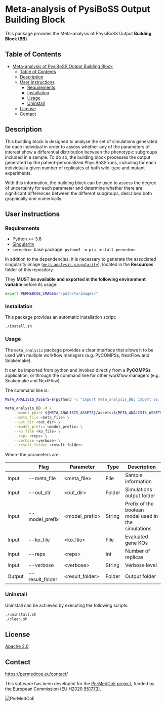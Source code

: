 # Meta-analysis of PysiBoSS Output Building Block

This package provides the Meta-analysis of PhysiBoSS Output **Building Block (BB)**.

## Table of Contents

- [Meta-analysis of PysiBoSS Output Building Block](#meta-analysis-of-pysiboss-output-building-block)
  - [Table of Contents](#table-of-contents)
  - [Description](#description)
  - [User instructions](#user-instructions)
    - [Requirements](#requirements)
    - [Installation](#installation)
    - [Usage](#usage)
    - [Uninstall](#uninstall)
  - [License](#license)
  - [Contact](#contact)

## Description

This building block is designed to analyse the set of simulations generated for each individual in order to assess whether any of the parameters of interest show a differential distribution between the phenotypic subgroups included in a sample. To do so, the building block processes the output generated by the patient-personalized PhysiBoSS runs, including for each individual a given number of replicates of both wild-type and mutant experiments.

With this information, the building block can be used to assess the degree of uncertainty for each parameter and determine whether there are significant differences between the different subgroups, described both graphically and numerically.

## User instructions

### Requirements

- Python >= 3.6
- [Singularity](https://singularity.lbl.gov/docs-installation)
- `permedcoe` base package: `python3 -m pip install permedcoe`

In addtion to the dependencies, it is necessary to generate the associated
singularity image ([`meta_analysis.singularity`](../Resources/images/meta_analysis.singularity)),
located in the **Resources** folder of this repository.

They **MUST be available and exported in the following environment variable**
before its usage:

```bash
export PERMEDCOE_IMAGES="/path/to/images/"
```

### Installation

This package provides an automatic installation script:

```bash
./install.sh
```

### Usage

The `meta_analysis` package provides a clear interface that allows
it to be used with multiple workflow managers (e.g. PyCOMPSs, NextFlow and
Snakemake).

It can be imported from python and invoked directly from a **PyCOMPSs**
application, or through the command line for other workflow managers
(e.g. Snakemake and NextFlow).

The command line is:

```bash
META_ANALISIS_ASSETS=$(python3 -c "import meta_analysis_BB; import os; print(os.path.dirname(meta_analysis_BB.__file__))")

meta_analysis_BB -d \
    --mount_point ${META_ANALISIS_ASSETS}/assets:${META_ANALISIS_ASSETS}/assets \
    --meta_file <meta_file> \
    --out_dir <out_dir> \
    --model_prefix <model_prefix> \
    --ko_file <ko_file> \
    --reps <reps> \
    --verbose <verbose> \
    --result_folder <result_folder>
```

Where the parameters are:

|        | Flag            | Parameter          | Type   | Description                                         |
|--------|-----------------|--------------------|--------|-----------------------------------------------------|
| Input  | --meta_file     | \<meta_file>       | File   | Sample information                                  |
| Input  | --out_dir       | \<out_dir>         | Folder | Simulations output folder                           |
| Input  | --model_prefix  | \<model_prefix>    | String | Prefix of the boolean model used in the simulations |
| Input  | --ko_file       | \<ko_file>         | File   | Evaluated gene KOs                                  |
| Input  | --reps          | \<reps>            | Int    | Number of replicas                                  |
| Input  | --verbose       | \<verbose>         | String | Verbose level                                       |
| Output | --result_folder | \<result_folder>   | Folder | Output folder                                       |

### Uninstall

Uninstall can be achieved by executing the following scripts:

```bash
./uninstall.sh
./clean.sh
```

## License

[Apache 2.0](https://www.apache.org/licenses/LICENSE-2.0)

## Contact

<https://permedcoe.eu/contact/>

This software has been developed for the [PerMedCoE project](https://permedcoe.eu/), funded by the European Commission (EU H2020 [951773](https://cordis.europa.eu/project/id/951773)).

![](https://permedcoe.eu/wp-content/uploads/2020/11/logo_1.png "PerMedCoE")
